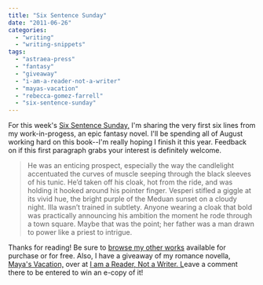 ```yaml
---
title: "Six Sentence Sunday"
date: "2011-06-26"
categories:
  - "writing"
  - "writing-snippets"
tags:
  - "astraea-press"
  - "fantasy"
  - "giveaway"
  - "i-am-a-reader-not-a-writer"
  - "mayas-vacation"
  - "rebecca-gomez-farrell"
  - "six-sentence-sunday"
---
```


For this week's [Six Sentence Sunday,](http://sixsunday.com/) I'm sharing the very first six lines from my work-in-progess, an epic fantasy novel. I'll be spending all of August working hard on this book--I'm really hoping I finish it this year. Feedback on if this first paragraph grabs your interest is definitely welcome.

> He was an enticing prospect, especially the way the candlelight accentuated the curves of muscle seeping through the black sleeves of his tunic. He’d taken off his cloak, hot from the ride, and was holding it hooked around his pointer finger. Vesperi stifled a giggle at its vivid hue, the bright purple of the Meduan sunset on a cloudy night. Illa wasn’t trained in subtlety. Anyone wearing a cloak that bold was practically announcing his ambition the moment he rode through a town square. Maybe that was the point; her father was a man drawn to power like a priest to intrigue.

Thanks for reading! Be sure to [browse my other works](/?page_id=2462 "Published Works") available for purchase or for free. Also, I have a giveaway of my romance novella, [Maya's Vacation,](http://www.astraeapress.com/#ecwid:category=662257&mode=product&product=3028832 "Purchase Maya's Vacation") over at [I am a Reader, Not a Writer. L](http://iamareadernotawriter.blogspot.com/2011/06/author-interview-novella-giveaway-mayas.html)eave a comment there to be entered to win an e-copy of it!
